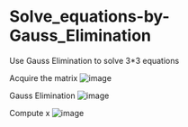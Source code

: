# Solve_equations-by-Gauss_Elimination
Use Gauss Elimination to solve 3*3 equations

Acquire the matrix 
![image](https://github.com/kuanwen-C/Solve_equations-by-Gauss_Elimination/assets/128893625/49348ed3-351b-4100-8cc8-3d936e320b65)

Gauss Elimination
![image](https://github.com/kuanwen-C/Solve_equations-by-Gauss_Elimination/assets/128893625/08eaa1ec-379e-412b-9646-27ec597efde3)

Compute x
![image](https://github.com/kuanwen-C/Solve_equations-by-Gauss_Elimination/assets/128893625/a5e54635-13d7-4b8d-aec2-4a2eaa136ca7)
